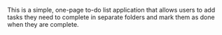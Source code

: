 This is a simple, one-page to-do list application that allows users to add tasks they need to complete in separate folders and mark them as done when they are complete.
